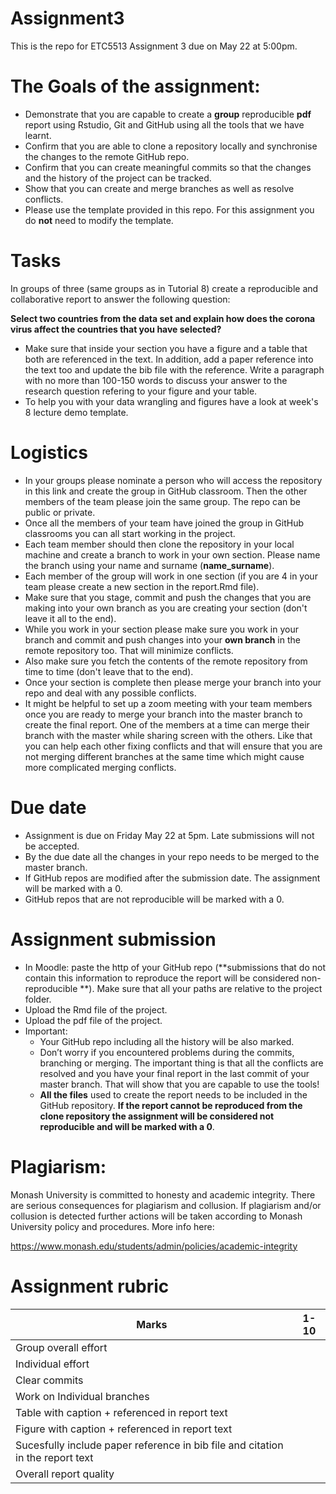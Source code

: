 # Assignment3

This is the repo for ETC5513 Assignment 3 due on May 22 at 5:00pm.

# The Goals of the assignment:

- Demonstrate that you are capable to create a **group** reproducible **pdf** report using Rstudio, Git and GitHub using all the tools that we have learnt.
- Confirm that you are able to clone a repository locally and synchronise the changes to the remote GitHub repo.
- Confirm that you can create meaningful commits so that the changes and the history of the project can be tracked.
- Show that you can create and merge branches as well as resolve conflicts.
- Please use the template provided in this repo. For this assignment you do **not** need to modify the template.


# Tasks 

In groups of three (same groups as in Tutorial 8) create a reproducible and collaborative report to answer the following question:

**Select two countries from the data set and explain how does the corona virus affect the countries that you have selected?** 

- Make sure that inside your section you have a figure and a table that both are referenced in the text. In addition, add a paper reference into the text too and update the bib file with the reference. Write a paragraph with no more than 100-150 words to discuss your answer to the research question refering to your figure and your table.
- To help you with your data wrangling and figures have a look at week's 8 lecture demo template. 

# Logistics
- In your groups please nominate a person who will access the repository in this link and create the group in GitHub classroom. Then the other members of the team please join the same group. The repo can be public or private. 
- Once all the members of your team have joined the group in GitHub classrooms you can all start working in the project.
- Each team member should then clone the repository in your local machine and create a branch to work in your own section. Please name the branch using your name and surname (**name_surname**).
- Each member of the group will work in one section (if you are 4 in your team please create a new section in the report.Rmd file).
- Make sure that you stage, commit and push the changes that you are making into your own branch as you are creating your section (don't leave it all to the end).
- While you work in your section please make sure you work in your branch and  commit and push changes into your **own branch** in the remote repository too. That will minimize conflicts.
- Also make sure you fetch the contents of the remote repository from time to time (don't leave that to the end).
- Once your section is complete then please merge your branch into your repo and deal with any possible conflicts. 
- It might be helpful to set up a zoom meeting with your team members once you are ready to merge your branch into the master branch to create the final report. One of the members at a time can merge their branch with the master while sharing screen with the others. Like that you can help each other fixing conflicts and that will ensure that you are not merging different branches at the same time which might cause more complicated merging conflicts.


# Due date

- Assignment is due on Friday May 22 at 5pm. Late submissions will not be accepted.
- By the due date all the changes in your repo needs to be merged to the master branch.
- If GitHub repos are modified after the submission date. The assignment will be marked with a 0.
- GitHub repos that are not reproducible will be marked with a 0.
 
 # Assignment submission 

- In Moodle: paste the http of your GitHub repo (**submissions that do not contain this information to reproduce the report will be considered non-reproducible **). Make sure that all your paths are relative to the project folder.
- Upload the Rmd file of the project.
- Upload the pdf file of the project.
- Important:
    - Your GitHub repo including all the history will be also marked. 
    - Don’t worry if you encountered problems during the commits, branching or merging. The important thing is that all the conflicts are resolved and you have your final report in the last commit of your master branch. That will show that you are capable to use the tools!
    - **All the files** used to create the report needs to be included in the GitHub repository. **If the report cannot be reproduced from the clone repository the assignment will be considered not reproducible and will be marked with a 0**.
      
 # Plagiarism: 

Monash University is committed to honesty and academic integrity. There are serious consequences for plagiarism and collusion. If plagiarism and/or collusion is detected further actions will be taken according to Monash University policy and procedures. More info here:

https://www.monash.edu/students/admin/policies/academic-integrity


# Assignment rubric

|Marks                     |1-10 |
|--------------------------|:---:|
| Group overall effort     |     | 
| Individual effort        |     | 
| Clear commits            |     | 
| Work on Individual branches|     |  
| Table with caption + referenced in report text       |     |
| Figure with caption  + referenced in report text    |     |
| Sucesfully include paper reference in bib file and citation in the report text   |     |
| Overall report quality   |     |






